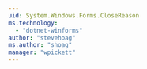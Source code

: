 ```yaml
---
uid: System.Windows.Forms.CloseReason
ms.technology: 
  - "dotnet-winforms"
author: "stevehoag"
ms.author: "shoag"
manager: "wpickett"
---
```

